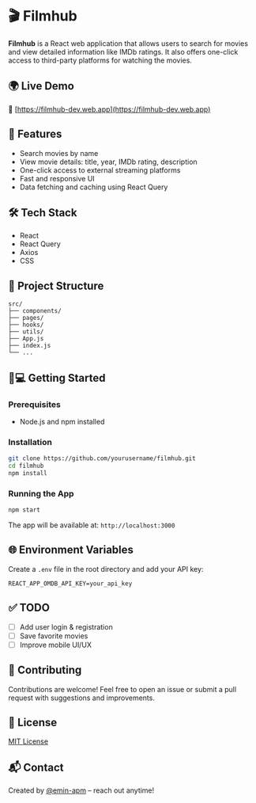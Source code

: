 # 🎬 Filmhub

**Filmhub** is a React web application that allows users to search for movies and view detailed information like IMDb ratings. It also offers one-click access to third-party platforms for watching the movies.

## 🌍 Live Demo

🔗 [https://filmhub-dev.web.app](https://filmhub-dev.web.app)

## 🚀 Features

- Search movies by name
- View movie details: title, year, IMDb rating, description
- One-click access to external streaming platforms
- Fast and responsive UI
- Data fetching and caching using React Query

## 🛠 Tech Stack

- React
- React Query
- Axios
- CSS

## 📂 Project Structure

```
src/
├── components/
├── pages/
├── hooks/
├── utils/
├── App.js
├── index.js
└── ...
```

## 🧑💻 Getting Started

### Prerequisites

- Node.js and npm installed

### Installation

```bash
git clone https://github.com/yourusername/filmhub.git
cd filmhub
npm install
```

### Running the App

```bash
npm start
```

The app will be available at: `http://localhost:3000`

## 🌐 Environment Variables

Create a `.env` file in the root directory and add your API key:

```
REACT_APP_OMDB_API_KEY=your_api_key
```

## ✅ TODO

- [ ] Add user login & registration
- [ ] Save favorite movies
- [ ] Improve mobile UI/UX

## 🤝 Contributing

Contributions are welcome! Feel free to open an issue or submit a pull request with suggestions and improvements.

## 📄 License

[MIT License](./LICENSE)

## 📬 Contact

Created by [@emin-apm](https://github.com/emin-apm) – reach out anytime!

